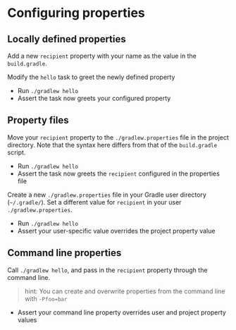 # Configuring properties

## Locally defined properties

Add a new `recipient` property with your name as the value in the `build.gradle`.

Modify the `hello` task to greet the newly defined property

- Run `./gradlew hello`
- Assert the task now greets your configured property

## Property files

Move your `recipient` property to the `./gradlew.properties` file in the project directory.
Note that the syntax here differs from that of the `build.gradle` script.

- Run `./gradlew hello`
- Assert the task now greets the `recipient` configured in the properties file

Create a new `./gradlew.properties` file in your Gradle user directory (`~/.gradle/`).
Set a different value for `recipient` in your user `./gradlew.properties`.

- Run `./gradlew hello`
- Assert your user-specific value overrides the project property value

## Command line properties

Call `./gradlew hello`, and pass in the `recipient` property through the command line.

> hint: You can create and overwrite properties from the command line with `-Pfoo=bar`

- Assert your command line property overrides user and project property values
